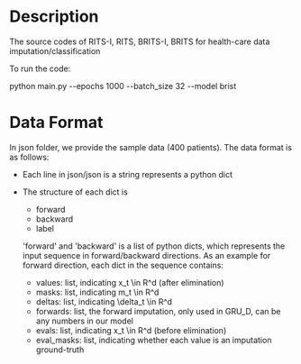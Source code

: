 # Description
The source codes of RITS-I, RITS, BRITS-I, BRITS for health-care data imputation/classification

To run the code:

python main.py --epochs 1000 --batch_size 32 --model brist

# Data Format
In json folder, we provide the sample data (400 patients).
The data format is as follows:

* Each line in json/json is a string represents a python dict
* The structure of each dict is
    * forward
    * backward
    * label

    'forward' and 'backward' is a list of python dicts, which represents the input sequence in forward/backward directions. As an example for forward direction, each dict in the sequence contains:
    * values: list, indicating x_t \in R^d (after elimination)
    * masks: list, indicating m_t \in R^d
    * deltas: list, indicating \delta_t \in R^d
    * forwards: list, the forward imputation, only used in GRU_D, can be any numbers in our model
    * evals: list, indicating x_t \in R^d (before elimination)
    * eval_masks: list, indicating whether each value is an imputation ground-truth
